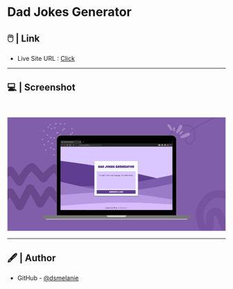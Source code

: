 # Dad Jokes Generator


## 🖱️ | Link

- Live Site URL : [Click](https://dsmelanie.github.io/dad-jokes-generator)

---

## 💻 | Screenshot

<br>

![IMG](/assets/images/illustration.svg)

---

## 🖋️ | Author

- GitHub - [@dsmelanie](https://github.com/dsmelanie)
